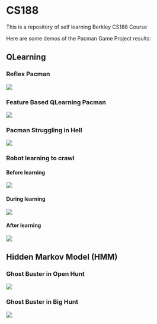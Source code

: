 # CS188

This is a repository of self learning Berkley CS188 Course

Here are some demos of the Pacman Game Project results:

## QLearning

### Reflex Pacman

![](http://imgur.com/hp754IO.gif)

### Feature Based QLearning Pacman

![](http://i.imgur.com/uCOstgV.gif)

### Pacman Struggling in Hell 

![](http://i.imgur.com/MNprOF3.gif)

### Robot learning to crawl

#### Before learning

![](http://imgur.com/ZWbWv59.gif)

#### During learning

![](http://i.imgur.com/5esUxTq.gif)

#### After learning

![](http://i.imgur.com/0rMuVj5.gif)

## Hidden Markov Model (HMM)

### Ghost Buster in Open Hunt

![](http://i.imgur.com/SpEtRj6.gif)

### Ghost Buster in Big Hunt

![](http://i.imgur.com/O1d87rG.gif)

